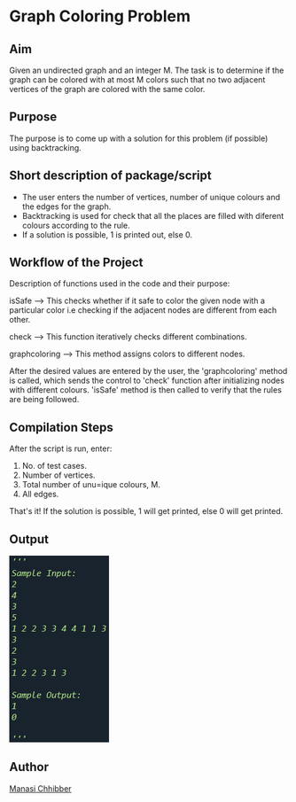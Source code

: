 # Graph Coloring Problem

## Aim

Given an undirected graph and an integer M. The task is to determine if the graph can be colored with at most M colors such that no two adjacent vertices of the graph are colored with the same color.

## Purpose

The purpose is to come up with a solution for this problem (if possible) using backtracking.

## Short description of package/script

- The user enters the number of vertices, number of unique colours and the edges for the graph.
- Backtracking is used for check that all the places are filled with diferent colours according to the rule.
- If a solution is possible, 1 is printed out, else 0.

## Workflow of the Project

Description of functions used in the code and their purpose:

isSafe --> This checks whether if it safe to color the given node with a particular color i.e checking if the adjacent nodes are different from each other.

check --> This function iteratively checks different combinations.

graphcoloring --> This method assigns colors to different nodes.

After the desired values are entered by the user, the 'graphcoloring' method is called, which sends the control to 'check' function after initializing nodes with different colours. 'isSafe' method is then called to verify that the rules are being followed.

## Compilation Steps

After the script is run, enter:

1. No. of test cases.
2. Number of vertices.
3. Total number of unu=ique colours, M.
4. All edges.

That's it! If the solution is possible, 1 will get printed, else 0 will get printed.

## Output

<img src="../Graph Coloring Problem/Images/ss.png">

## Author

[Manasi Chhibber](https://github.com/Manasi2001)
